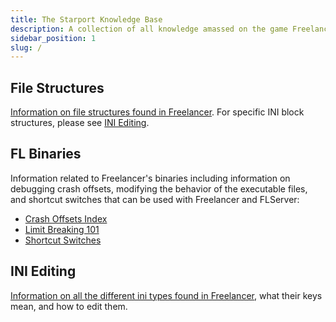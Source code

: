 ```yaml
---
title: The Starport Knowledge Base
description: A collection of all knowledge amassed on the game Freelancer
sidebar_position: 1
slug: /
---
```


## File Structures

[Information on file structures found in Freelancer](File%20Structures/index.md). For specific INI block structures, please see [INI Editing](INI%20Editing/index.md).

## FL Binaries

Information related to Freelancer's binaries including information on debugging crash offsets, modifying the behavior of the executable files, and shortcut switches that can be used with Freelancer and FLServer:

* [Crash Offsets Index](FL%20Binaries/Crash%20Offsets.md)
* [Limit Breaking 101](FL%20Binaries/Limit%20Breaking%20101.md)
* [Shortcut Switches](FL%20Binaries/Shortcut%20Switches.md)

## INI Editing

[Information on all the different ini types found in Freelancer](INI%20Editing/index.md), what their keys mean, and how to edit them.